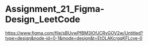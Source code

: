 # Assignment_21_Figma-Design_LeetCode
https://www.figma.com/file/sBUvwPfBM3IOfJCRyGOV2w/Untitled?type=design&node-id=0-1&mode=design&t=EtOLAKcrgqKFLcye-0
